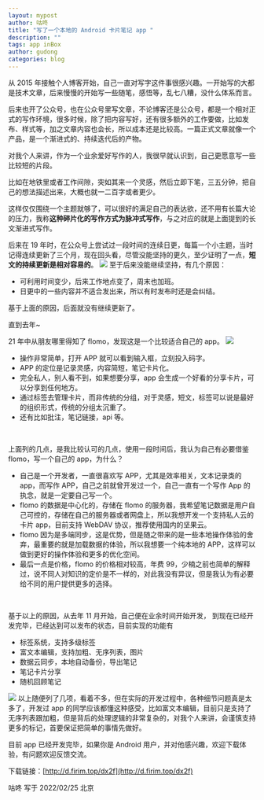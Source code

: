 ```yaml
---
layout: mypost
author: 咕咚
title: "写了一个本地的 Android 卡片笔记 app "
description: ""
tags: app inBox 
author: gudong
categories: blog
---
```

从 2015 年接触个人博客开始，自己一直对写字这件事很感兴趣。一开始写的大都是技术文章，后来慢慢的开始写一些随笔，感悟等，乱七八糟，没什么体系而言。
​

后来也开了公众号，也在公众号里写文章，不论博客还是公众号，都是一个相对正式的写作环境，很多时候，除了把内容写好，还有很多额外的工作要做，比如发布、样式等，加之文章内容也会长，所以成本还是比较高。一篇正式文章就像一个产品，是一个渐进式的、持续迭代后的产物。
​

对我个人来讲，作为一个业余爱好写作的人，我很早就认识到，自己更愿意写一些比较短的片段。
​

比如在地铁里或者工作间隙，突如其来一个灵感，然后立即下笔，三五分钟，把自己的想法描述出来，大概也就一二百字或者更少。
​

这样仅仅围绕一个主题就够了，可以很好的满足自己的表达欲，还不用有长篇大论的压力，我称**这种碎片化的写作方式为脉冲式写作**，与之对应的就是上面提到的长文渐进式写作。
​

后来在 19 年时，在公众号上尝试过一段时间的连续日更，每篇一个小主题，当时记得连续更新了三个月，现在回头看，尽管没能坚持的更久，至少证明了一点，**短文的持续更新是相对容易的**。
[![](https://camo.githubusercontent.com/2d98f267d7b77d87ff479f9cc34ea3eb9e5f5e428e28ec005197f59a6020a6e3/68747470733a2f2f747661312e73696e61696d672e636e2f6c617267652f65366339643234656c7931677a70696678637a32746a32307a693075307768612e6a7067#crop=0&crop=0&crop=1&crop=1&from=url&id=WlcEc&margin=%5Bobject%20Object%5D&originHeight=1080&originWidth=1278&originalType=binary&ratio=1&rotation=0&showTitle=false&status=done&style=none&title=)](https://camo.githubusercontent.com/2d98f267d7b77d87ff479f9cc34ea3eb9e5f5e428e28ec005197f59a6020a6e3/68747470733a2f2f747661312e73696e61696d672e636e2f6c617267652f65366339643234656c7931677a70696678637a32746a32307a693075307768612e6a7067)
至于后来没能继续坚持，有几个原因：

- 可利用时间变少，后来工作地点变了，周末也加班。
- 日更中的一些内容并不适合发出来，所以有时发布时还是会纠结。



基于上面的原因，后面就没有继续更新了。
​

直到去年~
​

21 年中从朋友哪里得知了 flomo，发现这是一个比较适合自己的 app。
[![](https://camo.githubusercontent.com/116194df430ef5fd48f9c37d50b8f7aa506ad11cc78cc350026cdb0ad1b65ff7/68747470733a2f2f747661312e73696e61696d672e636e2f6c617267652f65366339643234656c7931677a706969336f7531676a32316c3430733277696c2e6a7067#crop=0&crop=0&crop=1&crop=1&from=url&id=NH0oz&margin=%5Bobject%20Object%5D&originHeight=1010&originWidth=2056&originalType=binary&ratio=1&rotation=0&showTitle=false&status=done&style=none&title=)](https://camo.githubusercontent.com/116194df430ef5fd48f9c37d50b8f7aa506ad11cc78cc350026cdb0ad1b65ff7/68747470733a2f2f747661312e73696e61696d672e636e2f6c617267652f65366339643234656c7931677a706969336f7531676a32316c3430733277696c2e6a7067)

- 操作非常简单，打开 APP 就可以看到输入框，立刻投入码字。
- APP 的定位是记录灵感，内容简短，笔记卡片化。
- 完全私人，别人看不到，如果想要分享，app 会生成一个好看的分享卡片，可以分享到任何地方。
- 通过标签去管理卡片，而非传统的分组，对于灵感，短文，标签可以说是最好的组织形式，传统的分组太沉重了。
- 还有比如批注，笔记链接，api 等。

​

上面列的几点，是我比较认可的几点，使用一段时间后，我认为自己有必要借鉴 flomo，写一个自己的 app，为什么？
​


- 自己是一个开发者，一直很喜欢写 APP，尤其是效率相关，文本记录类的 app，而写作 APP，自己之前就曾开发过一个，自己一直有一个写作 App 的执念，就是一定要自己写一个。
- flomo 的数据是中心化的，存储在 flomo 的服务器，我希望笔记数据是用户自己可控的，存储在自己的服务器或者网盘上，所以我想开发一个支持私人云的卡片 app，目前支持 WebDAV 协议，推荐使用国内的坚果云。
- flomo 因为是多端同步，这是优势，但是随之带来的是一些本地操作体验的舍弃，最重要的就是加载数据的体验，所以我想要一个纯本地的 APP，这样可以做到更好的操作体验和更多的优化空间。
- 最后一点是价格，flomo 的价格相对较高，年费 99，少楠之前也简单的解释过，说不同人对知识的定价是不一样的，对此我没有异议，但是我认为有必要给不同的用户提供更多的选择。

​

基于以上的原因，从去年 11 月开始，自己便在业余时间开始开发， 到现在已经开发完毕，已经达到可以发布的状态，目前实现的功能有
​


- 标签系统，支持多级标签
- 富文本编辑，支持加粗、无序列表，图片
- 数据云同步，本地自动备份，导出笔记
- 笔记卡片分享
- 随机回顾笔记

[![](https://camo.githubusercontent.com/197d86eea486936b56b38a00c3450c5bea5ac3662f66368c357527a5fc2a9c7b/68747470733a2f2f747661312e73696e61696d672e636e2f6c617267652f65366339643234656c7931677a70696b626c3930766a3231676b307530646b312e6a7067#crop=0&crop=0&crop=1&crop=1&from=url&id=UF78f&margin=%5Bobject%20Object%5D&originHeight=1080&originWidth=1892&originalType=binary&ratio=1&rotation=0&showTitle=false&status=done&style=none&title=)](https://camo.githubusercontent.com/197d86eea486936b56b38a00c3450c5bea5ac3662f66368c357527a5fc2a9c7b/68747470733a2f2f747661312e73696e61696d672e636e2f6c617267652f65366339643234656c7931677a70696b626c3930766a3231676b307530646b312e6a7067)
以上随便列了几项，看着不多，但在实际的开发过程中，各种细节问题真是太多了，开发过 app 的同学应该都懂这种感受，比如富文本编辑，目前只是支持了无序列表跟加粗，但是背后的处理逻辑的非常复杂的，对我个人来讲，会谨慎支持更多的标记，首要保证把简单的事情先做好。
​

目前 app 已经开发完毕，如果你是 Android 用户，并对他感兴趣，欢迎下载体验，有问题欢迎反馈交流。
​

下载链接：[http://d.firim.top/dx2f](http://d.firim.top/dx2f)
​

咕咚
写于 2022/02/25 北京

